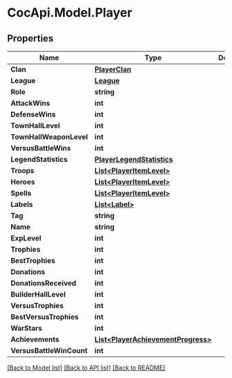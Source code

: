 # CocApi.Model.Player
## Properties

Name | Type | Description | Notes
------------ | ------------- | ------------- | -------------
**Clan** | [**PlayerClan**](PlayerClan.md) |  | [optional] 
**League** | [**League**](League.md) |  | [optional] 
**Role** | **string** |  | [optional] 
**AttackWins** | **int** |  | [optional] 
**DefenseWins** | **int** |  | [optional] 
**TownHallLevel** | **int** |  | [optional] 
**TownHallWeaponLevel** | **int** |  | [optional] 
**VersusBattleWins** | **int** |  | [optional] 
**LegendStatistics** | [**PlayerLegendStatistics**](PlayerLegendStatistics.md) |  | [optional] 
**Troops** | [**List&lt;PlayerItemLevel&gt;**](PlayerItemLevel.md) |  | [optional] 
**Heroes** | [**List&lt;PlayerItemLevel&gt;**](PlayerItemLevel.md) |  | [optional] 
**Spells** | [**List&lt;PlayerItemLevel&gt;**](PlayerItemLevel.md) |  | [optional] 
**Labels** | [**List&lt;Label&gt;**](Label.md) |  | [optional] 
**Tag** | **string** |  | [optional] 
**Name** | **string** |  | [optional] 
**ExpLevel** | **int** |  | [optional] 
**Trophies** | **int** |  | [optional] 
**BestTrophies** | **int** |  | [optional] 
**Donations** | **int** |  | [optional] 
**DonationsReceived** | **int** |  | [optional] 
**BuilderHallLevel** | **int** |  | [optional] 
**VersusTrophies** | **int** |  | [optional] 
**BestVersusTrophies** | **int** |  | [optional] 
**WarStars** | **int** |  | [optional] 
**Achievements** | [**List&lt;PlayerAchievementProgress&gt;**](PlayerAchievementProgress.md) |  | [optional] 
**VersusBattleWinCount** | **int** |  | [optional] 

[[Back to Model list]](../README.md#documentation-for-models) [[Back to API list]](../README.md#documentation-for-api-endpoints) [[Back to README]](../README.md)


